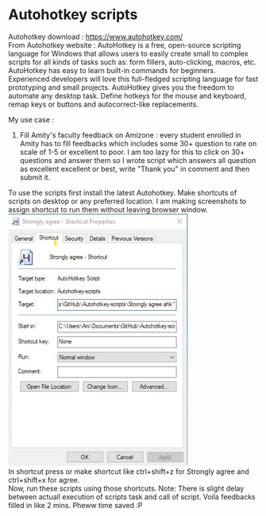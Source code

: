 # Autohotkey scripts
Autohotkey download : https://www.autohotkey.com/ <br>
From Autohotkey website :
AutoHotkey is a free, open-source scripting language for Windows that allows users to easily create small to complex scripts for all kinds of tasks such as: form fillers, auto-clicking, macros, etc. AutoHotkey has easy to learn built-in commands for beginners. Experienced developers will love this full-fledged scripting language for fast prototyping and small projects. AutoHotkey gives you the freedom to automate any desktop task. Define hotkeys for the mouse and keyboard, remap keys or buttons and autocorrect-like replacements.

My use case :
1) Fill Amity's faculty feedback on Amizone : every student enrolled in Amity has to fill feedbacks which includes some 30+ question to rate on scale of 1-5 or excellent to poor. I am too lazy for this to click on 30+ questions and answer them so I wrote script which answers all question as excellent excellent or best, write "Thank you" in comment and then submit it.

To use the scripts first install the latest Autohotkey. Make shortcuts of scripts on desktop or any preferred location. I am making screenshots to assign shortcut to run them without leaving browser window. <br> 
![Properties window](https://github.com/Arthav24/Autohotkey-scripts/blob/master/prop.jpg)
<br>
In shortcut press or make shortcut like ctrl+shift+z for Strongly agree and ctrl+shift+x for agree.
<br>
Now, run these scripts using those shortcuts. Note: There is slight delay between actuall execution of scripts task and call of script.
Voila feedbacks filled in like 2 mins. Pheww time saved :P